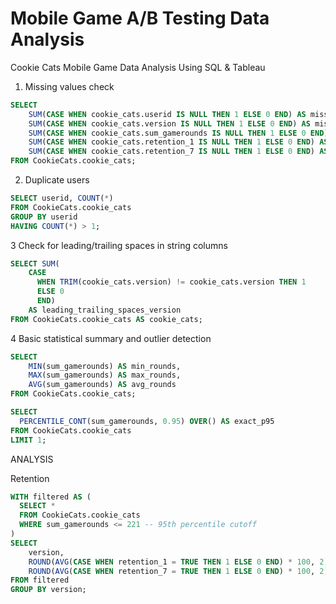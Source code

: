 # Mobile Game A/B Testing Data Analysis
Cookie Cats Mobile Game Data Analysis Using SQL & Tableau

1. Missing values check

```sql
SELECT 
    SUM(CASE WHEN cookie_cats.userid IS NULL THEN 1 ELSE 0 END) AS missing_userid,
    SUM(CASE WHEN cookie_cats.version IS NULL THEN 1 ELSE 0 END) AS missing_version,
    SUM(CASE WHEN cookie_cats.sum_gamerounds IS NULL THEN 1 ELSE 0 END) AS missing_gamerounds,
    SUM(CASE WHEN cookie_cats.retention_1 IS NULL THEN 1 ELSE 0 END) AS missing_ret1,
    SUM(CASE WHEN cookie_cats.retention_7 IS NULL THEN 1 ELSE 0 END) AS missing_ret7
FROM CookieCats.cookie_cats;
```

2. Duplicate users

```sql
SELECT userid, COUNT(*) 
FROM CookieCats.cookie_cats
GROUP BY userid
HAVING COUNT(*) > 1;
```
3 Check for leading/trailing spaces in string columns

```sql
SELECT SUM(
    CASE
      WHEN TRIM(cookie_cats.version) != cookie_cats.version THEN 1
      ELSE 0
      END)
    AS leading_trailing_spaces_version
FROM CookieCats.cookie_cats AS cookie_cats;
```
4 Basic statistical summary and outlier detection

```sql
SELECT 
    MIN(sum_gamerounds) AS min_rounds,
    MAX(sum_gamerounds) AS max_rounds,
    AVG(sum_gamerounds) AS avg_rounds
FROM CookieCats.cookie_cats;
```

```sql
SELECT 
  PERCENTILE_CONT(sum_gamerounds, 0.95) OVER() AS exact_p95
FROM CookieCats.cookie_cats
LIMIT 1;
```

ANALYSIS

Retention

```sql
WITH filtered AS (
  SELECT *
  FROM CookieCats.cookie_cats
  WHERE sum_gamerounds <= 221 -- 95th percentile cutoff
)
SELECT 
    version,
    ROUND(AVG(CASE WHEN retention_1 = TRUE THEN 1 ELSE 0 END) * 100, 2) AS day1_retention_rate,
    ROUND(AVG(CASE WHEN retention_7 = TRUE THEN 1 ELSE 0 END) * 100, 2) AS day7_retention_rate
FROM filtered
GROUP BY version;
```
